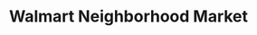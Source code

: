 ---
title: "Walmart Neighborhood Market"
url: /san-angelo/walmart-neighborhood-market-knickerbocker-road/
shop: supermarket
---